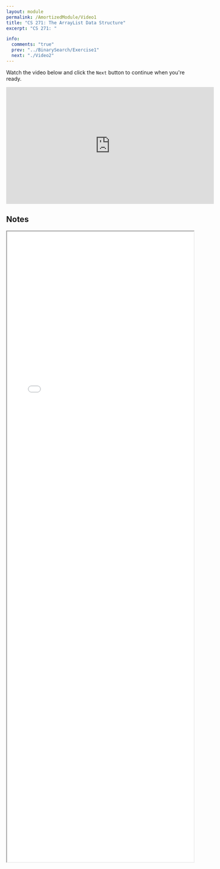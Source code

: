 ```yaml
---
layout: module
permalink: /AmortizedModule/Video1
title: "CS 271: The ArrayList Data Structure"
excerpt: "CS 271: "

info:
  comments: "true"
  prev: "../BinarySearch/Exercise1"
  next: "./Video2"
---
```


<p>
Watch the video below and click the <code>Next</code> button to continue when you're ready.
</p>

<iframe width="560" height="315" src="https://www.youtube.com/embed/mv79dTbcz7g?si=w0G5iEQUeU6G1u0A" title="YouTube video player" frameborder="0" allow="accelerometer; autoplay; clipboard-write; encrypted-media; gyroscope; picture-in-picture; web-share" allowfullscreen></iframe>


<h2>Notes</h2>

<iframe src = "../images/AmortizedCost/ArrayList.html" width="100%" height="1700">